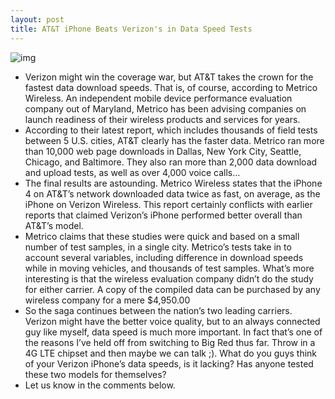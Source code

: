 ```yaml
---
layout: post
title: AT&T iPhone Beats Verizon's in Data Speed Tests
---
```

![img](http://media.idownloadblog.com/wp-content/uploads/2011/03/verizon-vs-att.jpg)
* Verizon might win the coverage war, but AT&T takes the crown for the fastest data download speeds. That is, of course, according to Metrico Wireless. An independent mobile device performance evaluation company out of Maryland, Metrico has been advising companies on launch readiness of their wireless products and services for years.
* According to their latest report, which includes thousands of field tests between 5 U.S. cities, AT&T clearly has the faster data. Metrico ran more than 10,000 web page downloads in Dallas, New York City, Seattle, Chicago, and Baltimore. They also ran more than 2,000 data download and upload tests, as well as over 4,000 voice calls…
* The final results are astounding. Metrico Wireless states that the iPhone 4 on AT&T’s network downloaded data twice as fast, on average, as the iPhone on Verizon Wireless. This report certainly conflicts with earlier reports that claimed Verizon’s iPhone performed better overall than AT&T’s model.
* Metrico claims that these studies were quick and based on a small number of test samples, in a single city. Metrico’s tests take in to account several variables, including difference in download speeds while in moving vehicles, and thousands of test samples. What’s more interesting is that the wireless evaluation company didn’t do the study for either carrier. A copy of the compiled data can be purchased by any wireless company for a mere $4,950.00
* So the saga continues between the nation’s two leading carriers. Verizon might have the better voice quality, but to an always connected guy like myself, data speed is much more important. In fact that’s one of the reasons I’ve held off from switching to Big Red thus far. Throw in a 4G LTE chipset and then maybe we can talk ;). What do you guys think of your Verizon iPhone’s data speeds, is it lacking? Has anyone tested these two models for themselves?
* Let us know in the comments below.

